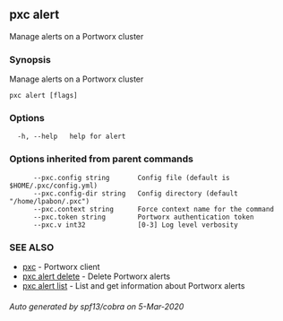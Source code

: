 ## pxc alert

Manage alerts on a Portworx cluster

### Synopsis

Manage alerts on a Portworx cluster

```
pxc alert [flags]
```

### Options

```
  -h, --help   help for alert
```

### Options inherited from parent commands

```
      --pxc.config string       Config file (default is $HOME/.pxc/config.yml)
      --pxc.config-dir string   Config directory (default "/home/lpabon/.pxc")
      --pxc.context string      Force context name for the command
      --pxc.token string        Portworx authentication token
      --pxc.v int32             [0-3] Log level verbosity
```

### SEE ALSO

* [pxc](pxc.md)	 - Portworx client
* [pxc alert delete](pxc_alert_delete.md)	 - Delete Portworx alerts
* [pxc alert list](pxc_alert_list.md)	 - List and get information about Portworx alerts

###### Auto generated by spf13/cobra on 5-Mar-2020
